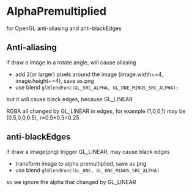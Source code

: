 # AlphaPremultiplied
for OpenGL anti-aliasing and anti-blackEdges
## Anti-aliasing
if draw a image in a rotate angle, will cause aliasing

- add 2(or larger) pixels around the image (image.width+=4, image.height+=4), save as png
- use blend `glBlendFunc(GL_SRC_ALPHA, GL_ONE_MINUS_SRC_ALPHA);`

but it will cause black edges, because GL_LINEAR

RGBA all changed by GL_LINEAR in edges, for example (1,0,0,1) may be (0.5,0,0,0.5), r=0.5*0.5=0.25

## anti-blackEdges
if draw a image(png) trigger GL_LINEAR, may cause black edges

- transform image to alpha premultiplied, save as png
- use blend `glBlendFunc(GL_ONE, GL_ONE_MINUS_SRC_ALPHA)`

so we ignore the alpha that changed by GL_LINEAR


